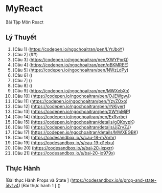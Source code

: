 # MyReact
Bài Tập Môn React
## Lý Thuyết
1. [Câu 1] (https://codepen.io/ngochoaitran/pen/LYrJboY)
2. [Câu 2] (##)
3. [Câu 3] (https://codepen.io/ngochoaitran/pen/XWYPprQ)
4. [Câu 4] (https://codepen.io/ngochoaitran/pen/qBKMREE)
5. [Câu 5] (https://codepen.io/ngochoaitran/pen/NWzLdPy)
6. [Câu 6] ()
7. [Câu 7] ()
8. [Câu 8] ()
9. [Câu 9] (https://codepen.io/ngochoaitran/pen/MWXebXo)
10. [Câu 10] (https://codepen.io/ngochoaitran/pen/OJEWgwJ)
11. [Câu 11] (https://codepen.io/ngochoaitran/pen/YzvZOxo)
12. [Câu 12] (https://codepen.io/ngochoaitran/pen/rNKjyer)
13. [Câu 13] (https://codepen.io/ngochoaitran/pen/XWYpMjP)
14. [Câu 14] (https://codepen.io/ngochoaitran/pen/ExRvrbe)
15. [Câu 15] (https://codepen.io/ngochoaitran/details/gOKxypK)
16. [Câu 16] (https://codepen.io/ngochoaitran/details/JjZrvZJ)
17. [Câu 17] (https://codepen.io/ngochoaitran/details/MWXEGBK)
18. [Câu 18] (https://codesandbox.io/s/cau-18-m7prhr)
19. [Câu 19] (https://codesandbox.io/s/cau-19-d1elxu)
20. [Câu 20] (https://codesandbox.io/s/bai-20-lxpxrr)
21. [Câu 21] (https://codesandbox.io/s/bai-20-io979x)
## Thực Hành
[Bài thực Hành Props và State ] (https://codesandbox.io/s/prop-and-state-5lv1y4)
[Bài thực hành 1 ] ()
